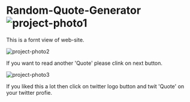 # Random-Quote-Generator![project-photo1](https://user-images.githubusercontent.com/95230102/184804546-d56f3cef-5519-4416-af69-eea8ebf345a7.png)
This is a fornt view of web-site.

![project-photo2](https://user-images.githubusercontent.com/95230102/184804699-6ba98fd3-c50a-48bc-be7c-8bc00660f3a3.png)

If you want to read another 'Quote' please clink on next button.

![project-photo3](https://user-images.githubusercontent.com/95230102/184805011-d4e5c990-a9b6-4b25-b27c-ce348899f82b.png)

If you liked this a lot then click on twitter logo button and twit 'Quote' on your twitter profie.
